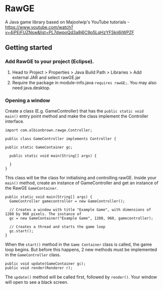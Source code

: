 # RawGE
A Java game library based on Majoolwip's YouTube tutorials - https://www.youtube.com/watch?v=4iPEjFUZNsw&list=PL7dwpoQd3a8j6C9p5LqHzYFSkii6iWPZF

## Getting started
### Add RawGE to your project (Eclipse).
1. Head to Project > Properties > Java Build Path > Libraries > Add external JAR and select rawGE.jar
2. Require the package in module-info.java `requires rawGE;`. You may also need java.desktop.

### Opening a window
Create a class (E.g. GameController) that has the `public static void main()` entry point method and make the class implement the Controller interface.

    import com.albionbrown.rawge.Controller;

    public class GameController implements Controller {

   	public static GameContainer gc;

  	  public static void main(String[] args) {
	    
      }
    }

This class will be the class for initialising and controlling rawGE. Inside your `main()` method, create an instance of GameController and get an instance of the RawGE `GameContainer`.

    public static void main(String[] args) {
      GameController gamecontroller = new GameController();

      // Creates a window with title "Example Game", with dimensions of 1280 by 960 pixels. The instance of 
      gc = new GameContainer("Example Game", 1280, 960, gamecontroller);

      // Creates a thread and starts the game loop
      gc.start();
    }

When the `start()` method in the `Game Container` class is called, the game loop begins. But before this happens, 2 new methods must be implemented in the `GameController` class.

    public void update(GameContainer gc);
	public void render(Renderer r);

The `update()` method will be called first, followed by `render()`. Your window will open to see a black screen.


